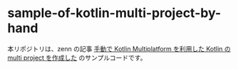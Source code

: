 # sample-of-kotlin-multi-project-by-hand

本リポジトリは、zenn の記事 [手動で Kotlin Multiplatform を利用した Kotlin の multi project を作成した](https://zenn.dev/msksgm/articles/20240506-kotlin-multi-project-by-hand) のサンプルコードです。
